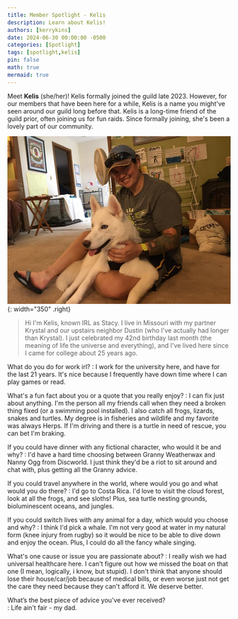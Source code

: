 ```yaml
---
title: Member Spotlight - Kelis
description: Learn about Kelis!
authors: [kerrykins]
date: 2024-06-30 00:00:00 -0500
categories: [Spotlight]
tags: [spotlight,kelis]
pin: false
math: true
mermaid: true
---
```


Meet **Kelis** (she/her)! Kelis formally joined the guild late 2023. However, for our members that have been here for a while, Kelis is a name you might've seen around our guild long before that. Kelis is a long-time friend of the guild prior, often joining us for fun raids. Since formally joining, she's been a lovely part of our community. 

![Kelis](/images/kelis.jpg){: width="350" .right}

> Hi I'm Kelis, known IRL as Stacy.  I live in Missouri with my partner Krystal and our upstairs neighbor Dustin (who I've actually had longer than Krystal).  I just celebrated my 42nd birthday last month (the meaning of life the universe and everything), and I've lived here since I came for college about 25 years ago. 

What do you do for work irl?
: I work for the university here, and have for the last 21 years. It's nice because I frequently have down time where I can play games or read.   

What's a fun fact about you or a quote that you really enjoy?
: I can fix just about anything.  I'm the person all my friends call when they need a broken thing fixed (or a swimming pool installed).   I also catch all frogs, lizards, snakes and turtles. My degree is in fisheries and wildlife and my favorite was always Herps.  If I'm driving and there is a turtle in need of rescue, you can bet I'm braking. 

If you could have dinner with any fictional character, who would it be and why? 
: I'd have a hard time choosing between Granny Weatherwax and Nanny Ogg from Discworld.  I just think they'd be a riot to sit around and chat with, plus getting all the Granny advice.  

If you could travel anywhere in the world, where would you go and what would you do there? 
: I'd go to Costa Rica.  I'd love to visit the cloud forest, look at all the frogs, and see sloths!  Plus, sea turtle nesting grounds, bioluminescent oceans, and jungles.  

If you could switch lives with any animal for a day, which would you choose and why? 
: I think I'd pick a whale.  I'm not very good at water in my natural form (knee injury from rugby) so it would be nice to be able to dive down and enjoy the ocean.  Plus, I could do all the fancy whale singing.

What's one cause or issue you are passionate about? 
: I really wish we had universal healthcare here.  I can't figure out how we missed the boat on that one (I mean, logically, i know, but stupid).  I don't think that anyone should lose their house/car/job because of medical bills, or even worse just not get the care they need because they can't afford it.  We deserve better.  

What’s the best piece of advice you’ve ever received?  
: Life ain't fair - my dad.


